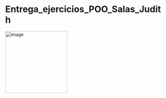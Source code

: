 # Entrega_ejercicios_POO_Salas_Judith

<img width="197" alt="image" src="https://github.com/judithsalas/Entrega_ejercicios_POO_Salas_Judith/assets/146074456/ec8f110e-2b12-4421-b67a-df5e1e3ca9a4">
